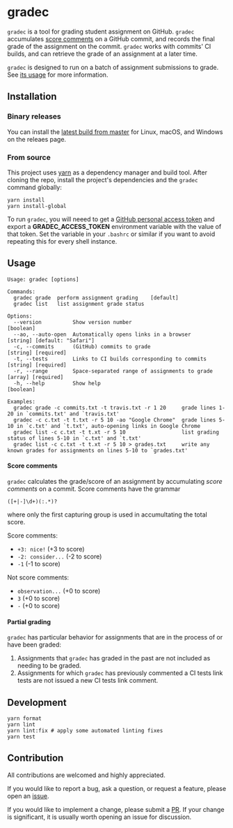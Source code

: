 # gradec

`gradec` is a tool for grading student assignment on GitHub.
`gradec` accumulates [score comments](#score-comments) on a GitHub commit, and
records the final grade of the assignment on the commit. `gradec` works with
commits' CI builds, and can retrieve the grade of an assignment at a later time.

`gradec` is designed to run on a batch of assignment submissions to grade. See
[its usage](#usage) for more information.

## Installation

### Binary releases

You can install the [latest build from master](https://github.com/ayazhafiz/gradec/releases/tag/0)
for Linux, macOS, and Windows on the releaes page.

### From source

This project uses [yarn](https://yarnpkg.com) as a dependency manager and build
tool. After cloning the repo, install the project's dependencies and the
`gradec` command globally:

```shell
yarn install
yarn install-global
```

To run `gradec`, you will neeed to get a
[GitHub personal access token](https://help.github.com/en/articles/creating-a-personal-access-token-for-the-command-line)
and export a **GRADEC_ACCESS_TOKEN** environment variable with the value of that
token. Set the variable in your `.bashrc` or similar if you want to avoid
repeating this for every shell instance.

## Usage

```
Usage: gradec [options]

Commands:
  gradec grade  perform assignment grading    [default]
  gradec list   list assignment grade status

Options:
  --version          Show version number                              [boolean]
  --ao, --auto-open  Automatically opens links in a browser           [string] [default: "Safari"]
  -c, --commits      (GitHub) commits to grade                        [string] [required]
  -t, --tests        Links to CI builds corresponding to commits      [string] [required]
  -r, --range        Space-separated range of assignments to grade    [array] [required]
  -h, --help         Show help                                        [boolean]

Examples:
  gradec grade -c commits.txt -t travis.txt -r 1 20     grade lines 1-20 in `commits.txt' and `travis.txt'
  gradec -c c.txt -t t.txt -r 5 10 -ao "Google Chrome"  grade lines 5-10 in `c.txt' and `t.txt', auto-opening links in Google Chrome
  gradec list -c c.txt -t t.xt -r 5 10                  list grading status of lines 5-10 in `c.txt' and `t.txt'
  gradec list -c c.txt -t t.xt -r 5 10 > grades.txt     write any known grades for assignments on lines 5-10 to `grades.txt'
```

#### Score comments

`gradec` calculates the grade/score of an assignment by accumulating _score comments_ on a commit.
Score comments have the grammar

```regex
([+|-]\d+)(:.*)?
```

where only the first capturing group is used in accumultating the total score.

Score comments:

- `+3: nice!` (+3 to score)
- `-2: consider...` (-2 to score)
- `-1` (-1 to score)

Not score comments:

- `observation...` (+0 to score)
- `3` (+0 to score)
- `-` (+0 to score)

#### Partial grading

`gradec` has particular behavior for assignments that are in the process of or
have been graded:

1. Assignments that `gradec` has graded in the past are not included as needing
   to be graded.
2. Assignments for which `gradec` has previously commented a CI tests link tests
   are not issued a new CI tests link comment.

## Development

```shell
yarn format
yarn lint
yarn lint:fix # apply some automated linting fixes
yarn test
```

## Contribution

All contributions are welcomed and highly appreciated.

If you would like to report a bug, ask a question, or request a feature, please
open an [issue](https://github.com/ayazhafiz/gradec/issues).

If you would like to implement a change, please submit a
[PR](https://github.com/ayazhafiz/gradec/pulls). If your change is significant, it is usually worth
opening an issue for discussion.
